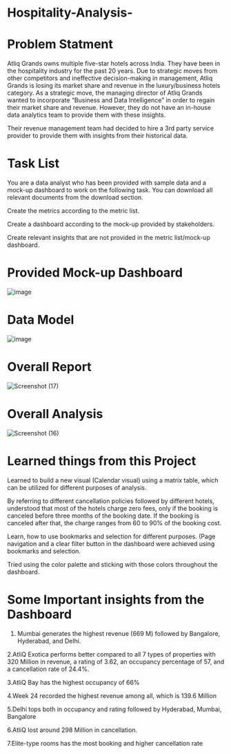 # Hospitality-Analysis-

# Problem Statment

Atliq Grands owns multiple five-star hotels across India. They have been in the hospitality industry for the past 20 years. Due to strategic moves from other competitors and ineffective decision-making in management, Atliq Grands is losing its market share and revenue in the luxury/business hotels category. As a strategic move, the managing director of Atliq Grands wanted to incorporate “Business and Data Intelligence” in order to regain their market share and revenue. However, they do not have an in-house data analytics team to provide them with these insights.

Their revenue management team had decided to hire a 3rd party service provider to provide them with insights from their historical data.

# Task List
You are a data analyst who has been provided with sample data and a mock-up dashboard to work on the following task. You can download all relevant documents from the download section.

Create the metrics according to the metric list.

Create a dashboard according to the mock-up provided by stakeholders.

Create relevant insights that are not provided in the metric list/mock-up dashboard.

# Provided Mock-up Dashboard

![image](https://github.com/Godaradeep1/Hospitality-Analysis-/assets/70376242/d5a86b5d-89fc-41d2-a1a7-07ddffbf8b09)

# Data Model

![image](https://github.com/Godaradeep1/Hospitality-Analysis-/assets/70376242/39062662-bb04-4236-b962-fe20279c7029)

# Overall Report
![Screenshot (17)](https://github.com/Godaradeep1/Hospitality-Analysis-/assets/70376242/23bb45d0-7cd8-483b-a185-a86bfb37228b)

# Overall Analysis 

![Screenshot (16)](https://github.com/Godaradeep1/Hospitality-Analysis-/assets/70376242/93f5692c-2aa8-43bd-a723-96a6c1b21c3f)

# Learned things from this Project
Learned to build a new visual (Calendar visual) using a matrix table, which can be utilized for different purposes of analysis.

By referring to different cancellation policies followed by different hotels, understood that most of the hotels charge zero fees, only if the booking is canceled before three months of the booking date. If the booking is canceled after that, the charge ranges from 60 to 90% of the booking cost.

Learn, how to use bookmarks and selection for different purposes. (Page navigation and a clear filter button in the dashboard were achieved using bookmarks and selection. 

Tried using the color palette and sticking with those colors throughout the dashboard.



# Some Important insights from the Dashboard

1. Mumbai generates the highest revenue (669 M) followed by Bangalore, Hyderabad, and Delhi.

2.AtliQ Exotica performs better compared to all 7 types of properties with 320 Million in revenue, a rating of 3.62, an occupancy percentage of 57, and a cancellation rate of 24.4%.

3.AtliQ Bay has the highest occupancy of 66%

4.Week 24 recorded the highest revenue among all, which is 139.6 Million

5.Delhi tops both in occupancy and rating followed by Hyderabad, Mumbai, Bangalore

6.AtliQ lost around 298 Million in cancellation.

7.Elite-type rooms has the most booking and higher cancellation rate





